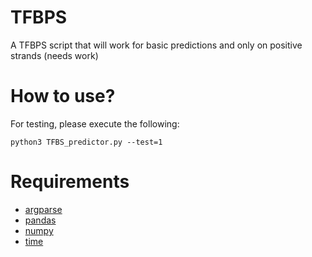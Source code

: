 # TFBPS
A TFBPS script that will work for basic predictions and only on positive strands (needs work)

# How to use?

For testing, please execute the following:

```python3 TFBS_predictor.py --test=1```

# Requirements

* [argparse](https://pypi.org/project/argparse/)
* [pandas](https://pypi.org/project/pandas/)
* [numpy](https://pypi.org/project/numpy/)
* [time](https://pypi.org/project/time/)
